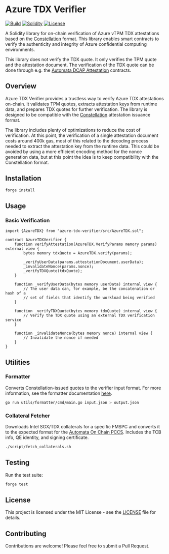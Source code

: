 # Azure TDX Verifier

[![Build][build-shield]][build-url]
[![Solidity][solidity-shield]][solidity-url]
[![License][license-shield]][license-url]

A Solidity library for on-chain verification of Azure vTPM TDX attestations based on the [Constellation](https://github.com/edgelesssys/constellation) format. This library enables smart contracts to verify the authenticity and integrity of Azure confidential computing environments.

This library does not verify the TDX quote. It only verifies the TPM quote and the attestation document. The verification of the TDX quote can be done through e.g. the [Automata DCAP Attestation](https://github.com/automata-network/automata-dcap-attestation) contracts.

## Overview

Azure TDX Verifier provides a trustless way to verify Azure TDX attestations on-chain. It validates TPM quotes, extracts attestation keys from runtime data, and prepares TDX quotes for further verification. The library is designed to be compatible with the [Constellation](https://github.com/edgelesssys/constellation) attestation issuance format.

The library includes plenty of optimizations to reduce the cost of verification. At this point, the verification of a single attestation document costs around 400k gas, most of this related to the decoding process needed to extract the attestation key from the runtime data. This could be avoided by using a more efficient encoding method for the nonce generation data, but at this point the idea is to keep compatibility with the Constellation format.

## Installation

```bash
forge install
```

## Usage

### Basic Verification

```solidity
import {AzureTDX} from "azure-tdx-verifier/src/AzureTDX.sol";

contract AzureTDXVerifier {
    function verifyAttestation(AzureTDX.VerifyParams memory params) external view {
        bytes memory tdxQuote = AzureTDX.verify(params);

        _verifyUserData(params.attestationDocument.userData);
        _invalidateNonce(params.nonce);
        _verifyTDXQuote(tdxQuote);
    }

    function _verifyUserData(bytes memory userData) internal view {
        // The user data can, for example, be the concatenation or hash of a
        // set of fields that identify the workload being verified
    }

    function _verifyTDXQuote(bytes memory tdxQuote) internal view {
        // Verify the TDX quote using an external TDX verification service
    }

    function _invalidateNonce(bytes memory nonce) internal view {
        // Invalidate the nonce if needed
    }
}
```

## Utilities

### Formatter

Converts Constellation-issued quotes to the verifier input format. For more information, see the formatter documentation [here](./utils/formatter/README.md).

```bash
go run utils/formatter/cmd/main.go input.json > output.json
```

### Collateral Fetcher

Downloads Intel SGX/TDX collaterals for a specific FMSPC and converts it to the expected format for the [Automata On Chain PCCS](https://github.com/automata-network/automata-on-chain-pccs). Includes the TCB info, QE identity, and signing certificate.

```bash
./script/fetch_collaterals.sh
```

## Testing

Run the test suite:

```bash
forge test
```

## License

This project is licensed under the MIT License - see the [LICENSE](LICENSE) file for details.

## Contributing

Contributions are welcome! Please feel free to submit a Pull Request.

[solidity-shield]: https://img.shields.io/badge/solidity-%5E0.8.0-aa6746
[solidity-url]: https://docs.soliditylang.org/

[build-shield]: https://img.shields.io/github/actions/workflow/status/Hyodar/azure-tdx-verifier/build.yml?branch=master&label=build
[build-url]: https://github.com/Hyodar/azure-tdx-verifier/actions/workflows/build.yml

[license-shield]: https://img.shields.io/badge/License-MIT-lightgray.svg
[license-url]: https://opensource.org/licenses/MIT

